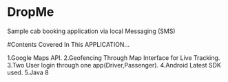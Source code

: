 # DropMe
Sample cab booking application via local Messaging (SMS)

#Contents Covered In This APPLICATION...

1.Google Maps API.
2.Geofencing Through Map Interface for Live Tracking.
3.Two User login through one app(Driver,Passenger).
4.Android Latest SDK used.
5.Java 8
